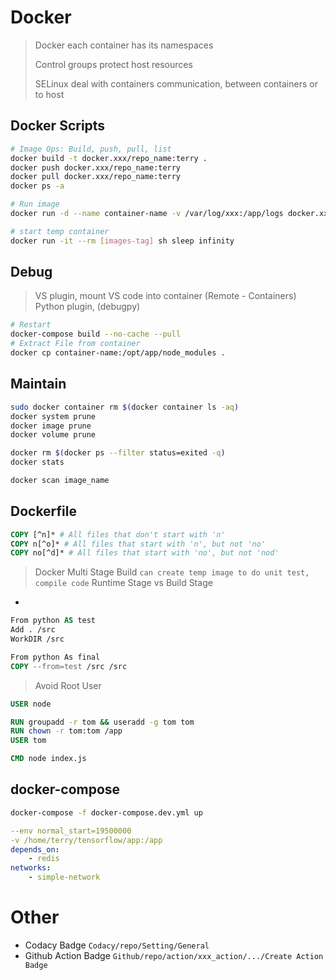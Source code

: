 # Docker
> Docker each container has its namespaces
> 
> Control groups protect host resources
> 
> SELinux  deal with containers communication, between containers or to host

## Docker Scripts
```bash
# Image Ops: Build, push, pull, list
docker build -t docker.xxx/repo_name:terry . 
docker push docker.xxx/repo_name:terry
docker pull docker.xxx/repo_name:terry
docker ps -a

# Run image
docker run -d --name container-name -v /var/log/xxx:/app/logs docker.xxx/repo-name:terry python3 start.py app-name --deploy --restart --net=host --env-file /xxx.config -e xxx=ggg

# start temp container
docker run -it --rm [images-tag] sh sleep infinity

```

## Debug
> VS plugin, mount VS code into container (Remote - Containers)
> Python plugin, (debugpy)

```bash
# Restart
docker-compose build --no-cache --pull
# Extract File from container
docker cp container-name:/opt/app/node_modules .
```

## Maintain
```bash
sudo docker container rm $(docker container ls -aq)
docker system prune
docker image prune
docker volume prune

docker rm $(docker ps --filter status=exited -q)
docker stats

docker scan image_name
```

## Dockerfile
```dockerfile
COPY [^n]* # All files that don't start with 'n'
COPY n[^o]* # All files that start with 'n', but not 'no' 
COPY no[^d]* # All files that start with 'no', but not 'nod'
```

> Docker Multi Stage Build `can create temp image to do unit test, compile code`
> Runtime Stage vs Build Stage

- 
```dockerfile
From python AS test
Add . /src
WorkDIR /src

From python As final
COPY --from=test /src /src
```

> Avoid Root User
```dockerfile
USER node

RUN groupadd -r tom && useradd -g tom tom
RUN chown -r tom:tom /app
USER tom

CMD node index.js
```

## docker-compose
```bash
docker-compose -f docker-compose.dev.yml up
```

```yml
--env normal_start=19500000
-v /home/terry/tensorflow/app:/app
depends_on:
	- redis
networks:
	- simple-network
```

# Other
- Codacy Badge `Codacy/repo/Setting/General`
- Github Action Badge `Github/repo/action/xxx_action/.../Create Action Badge`